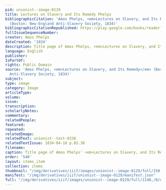 ```yaml
---
pid: unionist--image-0129
title: Lectures on Slavery and Its Remedy Phelps
bibliographicCitation: 'Amos Phelps, <em>Lectures on Slavery, and Its Remedy</em>
  (Boston: New-England Anti-Slavery Society, 1834)'
bibliographicCitationRepublished: https://play.google.com/books/reader?id=gwMxK1sHL90C&pg=GBS.PP22&hl=en
fullIssueSequenceNumber: 
creator: Amos Phelps
dateCreated: '1834'
description: Title page of Amos Phelps, <em>Lectures on Slavery, and Its Remedy</em>
language: English
publisher: 
IsPartOf: 
rights: Public Domain
source: 'Amos Phelps, <em>Lectures on Slavery, and Its Remedy</em> (Boston: New-England
  Anti-Slavery Society, 1834)'
subject: 
type: image
category: Image
articleType: 
volume: 
issue: 
transcription: 
scholarlyNotes: 
commentary: 
relatedPeople: 
featured: 
repeated: 
relatedImage: 
relatedText: unionist--text-0338
relatedTextIssue: 1834-04-10 p.03.38
filename: 
caption: Title page of Amos Phelps' <em>Lectures on Slavery, and Its Remedy</em>.
order: '540'
layout: items_item
collection: items
thumbnail: "/img/derivatives/iiif/images/unionist--image-0129/full/250,/0/default.jpg"
manifest: "/img/derivatives/iiif/unionist--image-0129/manifest.json"
full: "/img/derivatives/iiif/images/unionist--image-0129/full/1140,/0/default.jpg"
---
```

